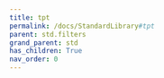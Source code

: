 ```yaml
---
title: tpt
permalink: /docs/StandardLibrary#tpt
parent: std.filters
grand_parent: std
has_children: True
nav_order: 0
---
```

